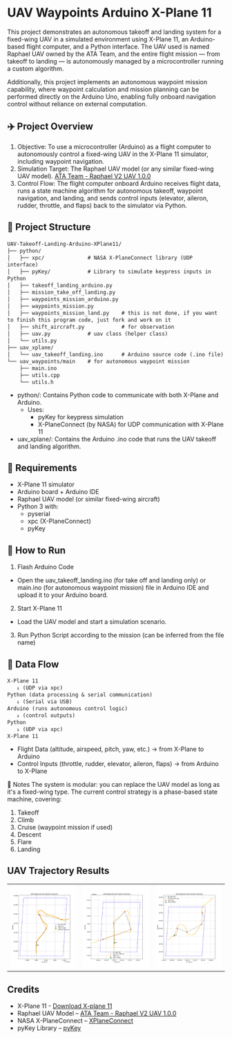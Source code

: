 # UAV Waypoints Arduino X-Plane 11
This project demonstrates an autonomous takeoff and landing system for a fixed-wing UAV in a simulated environment using X-Plane 11, an Arduino-based flight computer, and a Python interface. The UAV used is named Raphael UAV owned by the ATA Team, and the entire flight mission — from takeoff to landing — is autonomously managed by a microcontroller running a custom algorithm.

Additionally, this project implements an autonomous waypoint mission capability, where waypoint calculation and mission planning can be performed directly on the Arduino Uno, enabling fully onboard navigation control without reliance on external computation.

## ✈️ Project Overview
1. Objective: To use a microcontroller (Arduino) as a flight computer to autonomously control a fixed-wing UAV in the X-Plane 11 simulator, including waypoint navigation.
2. Simulation Target: The Raphael UAV model (or any similar fixed-wing UAV model). [ATA Team - Raphael V2 UAV 1.0.0](https://forums.x-plane.org/files/file/87594-ata-team-raphael-v2-uav/)
3. Control Flow: The flight computer onboard Arduino receives flight data, runs a state machine algorithm for autonomous takeoff, waypoint navigation, and landing, and sends control inputs (elevator, aileron, rudder, throttle, and flaps) back to the simulator via Python.

## 📁 Project Structure
```
UAV-Takeoff-Landing-Arduino-XPlane11/
├── python/
│   ├── xpc/              # NASA X-PlaneConnect library (UDP interface)
│   ├── pyKey/            # Library to simulate keypress inputs in Python
│   ├── takeoff_landing_arduino.py
│   ├── mission_take_off_landing.py
│   ├── waypoints_mission_arduino.py
│   ├── waypoints_mission.py
│   ├── waypoints_mission_land.py    # this is not done, if you want to finish this program code, just fork and work on it
│   ├── shift_aircraft.py            # for observation
│   ├── uav.py            # uav class (helper class)
│   └── utils.py
├── uav_xplane/
│   └── uav_takeoff_landing.ino      # Arduino source code (.ino file)
└── uav_waypoints/main    # for autonomous waypoint mission
    ├── main.ino
    ├── utils.cpp
    └── utils.h
```

- python/: Contains Python code to communicate with both X-Plane and Arduino.
  - Uses:
    - pyKey for keypress simulation
    - X-PlaneConnect (by NASA) for UDP communication with X-Plane 11
- uav_xplane/: Contains the Arduino .ino code that runs the UAV takeoff and landing algorithm.

## 🧰 Requirements
- X-Plane 11 simulator
- Arduino board + Arduino IDE
- Raphael UAV model (or similar fixed-wing aircraft)
- Python 3 with:
  - pyserial
  - xpc (X-PlaneConnect)
  - pyKey
  
## 🚀 How to Run
1. Flash Arduino Code
- Open the uav_takeoff_landing.ino (for take off and landing only) or main.ino (for autonomous waypoint mission) file in Arduino IDE and upload it to your Arduino board.
2. Start X-Plane 11
- Load the UAV model and start a simulation scenario.
3. Run Python Script according to the mission (can be inferred from the file name)

## 🔁 Data Flow
```
X-Plane 11
   ↓ (UDP via xpc)
Python (data processing & serial communication)
   ↓ (Serial via USB)
Arduino (runs autonomous control logic)
   ↓ (control outputs)
Python
   ↓ (UDP via xpc)
X-Plane 11

```

- Flight Data (altitude, airspeed, pitch, yaw, etc.) → from X-Plane to Arduino
- Control Inputs (throttle, rudder, elevator, aileron, flaps) → from Arduino to X-Plane

📌 Notes
The system is modular: you can replace the UAV model as long as it's a fixed-wing type.
The current control strategy is a phase-based state machine, covering:
1. Takeoff
2. Climb
3. Cruise (waypoint mission if used)
4. Descent
5. Flare
6. Landing

## UAV Trajectory Results
<table>
  <tr>
    <td><img src="pics/uav_trajectory_20250601_212425.png" alt="Trajectory 1" width="300"/></td>
    <td><img src="pics/uav_trajectory_20250601_213602.png" alt="Trajectory 2" width="300"/></td>
    <td><img src="pics/uav_trajectory_20250604_003836.png" alt="Trajectory 3" width="300"/></td>
  </tr>
</table>

## Credits
* X-Plane 11 - [Download X-plane 11](https://www.x-plane.com/product/desktop/)
* Raphael UAV Model – [ATA Team - Raphael V2 UAV 1.0.0](https://forums.x-plane.org/files/file/87594-ata-team-raphael-v2-uav/)
* NASA X-PlaneConnect – [XPlaneConnect](https://github.com/nasa/XPlaneConnect)
* pyKey Library – [pyKey](https://github.com/gauthsvenkat/pyKey)

